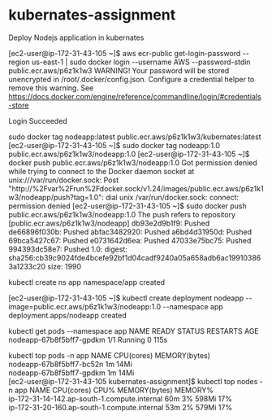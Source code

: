# kubernates-assignment
Deploy Nodejs application in kubernates





[ec2-user@ip-172-31-43-105 ~]$ aws ecr-public get-login-password --region us-east-1 | sudo docker login --username AWS --password-stdin public.ecr.aws/p6z1k1w3
WARNING! Your password will be stored unencrypted in /root/.docker/config.json.
Configure a credential helper to remove this warning. See
https://docs.docker.com/engine/reference/commandline/login/#credentials-store

Login Succeeded

sudo docker tag nodeapp:latest public.ecr.aws/p6z1k1w3/kubernates:latest
[ec2-user@ip-172-31-43-105 ~]$ sudo docker tag nodeapp:1.0 public.ecr.aws/p6z1k1w3/nodeapp:1.0
[ec2-user@ip-172-31-43-105 ~]$ docker push public.ecr.aws/p6z1k1w3/nodeapp:1.0
Got permission denied while trying to connect to the Docker daemon socket at unix:///var/run/docker.sock: Post "http://%2Fvar%2Frun%2Fdocker.sock/v1.24/images/public.ecr.aws/p6z1k1w3/nodeapp/push?tag=1.0": dial unix /var/run/docker.sock: connect: permission denied
[ec2-user@ip-172-31-43-105 ~]$ sudo docker push public.ecr.aws/p6z1k1w3/nodeapp:1.0
The push refers to repository [public.ecr.aws/p6z1k1w3/nodeapp]
db93e2d9b1f9: Pushed 
de66896f030b: Pushed 
abfac3482920: Pushed 
a6bd4d31950d: Pushed 
69bca5427c67: Pushed 
e0731642d6ea: Pushed 
47033e75bc75: Pushed 
994393dc58e7: Pushed 
1.0: digest: sha256:cb39c9024fde4bcefe92bf1d04cadf9240a05a658adb6ac199103863a1233c20 size: 1990


kubectl create ns app
namespace/app created

[ec2-user@ip-172-31-43-105 ~]$ kubectl create deployment nodeapp --image=public.ecr.aws/p6z1k1w3/nodeapp:1.0 --namespace app
deployment.apps/nodeapp created

 kubectl get pods --namespace app
NAME                       READY   STATUS    RESTARTS   AGE
nodeapp-67b8f5bff7-gpdkm   1/1     Running   0          115s


kubectl top pods -n app
NAME                       CPU(cores)   MEMORY(bytes)   
nodeapp-67b8f5bff7-bc52n   1m           14Mi            
nodeapp-67b8f5bff7-gpdkm   1m           14Mi            
[ec2-user@ip-172-31-43-105 kubernates-assignment]$ kubectl top nodes -n app
NAME                                           CPU(cores)   CPU%   MEMORY(bytes)   MEMORY%   
ip-172-31-14-142.ap-south-1.compute.internal   60m          3%     598Mi           17%       
ip-172-31-20-160.ap-south-1.compute.internal   53m          2%     579Mi           17%    


